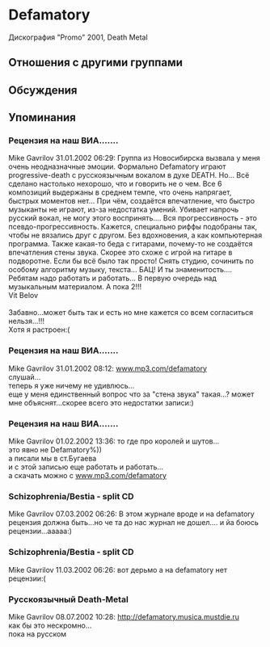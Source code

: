 # Defamatory

Дискография
"Promo" 2001, Death Metal

## Отношения с другими группами


## Обсуждения


## Упоминания

### Рецензия на наш ВИА.......

Mike Gavrilov 31.01.2002 06:29:
Группа из Новосибирска вызвала у меня очень неодназначные эмоции. Формально Defamatory играют progressive-death с русскоязычным вокалом в духе DEATH. Но... Всё сделано настолько нехорошо, что и говорить не о чем. Все 6 композиций выдержаны в среднем темпе, что очень напрягает, быстрых моментов нет... При чём, создаётся впечатление, что быстро музыканты не играют, из-за недостатка умений. Убивает напрочь русский вокал, не могу этого воспринять.... Вся прогрессивность - это псевдо-прогрессивность. Кажется, специально риффы подобраны так, чтобы не вязались друг с другом. Без вдохновения, а как компьютерная программа. Также какая-то беда с гитарами, почему-то не создаётся впечатления стены звука. Скорее это схоже с игрой на гитаре в подворотне. Если бы всё было так просто! Снять студию, сочинить по особому алгоритму музыку, текста... БАЦ! И ты знаменитость.... Ребятам надо работать и работать... В первую очередь над музыкальным материалом. А пока 2!!! <BR>Vit Belov<BR><BR>Забавно...может быть так и есть но мне кажется со всем согласиться нельзя...!!!<BR>Хотя я растроен:(

### Рецензия на наш ВИА.......

Mike Gavrilov 31.01.2002 08:12:
www.mp3.com/defamatory<BR>слушай... <BR>теперь я уже ничему не удивлюсь...<BR>еще у меня единственный вопрос что за "стена звука" такая...? может мне объяснят...скорее всего это недостатки записи:)

### Рецензия на наш ВИА.......

Mike Gavrilov 01.02.2002 13:36:
то где про королей и шутов...<BR>это явно не Defamatory%))<BR>а писали мы в ст.Бугаева<BR>и с этой записью еще работать и работать...<BR>а скачать можно с www.mp3.com/defamatory

### Schizophrenia/Bestia - split CD

Mike Gavrilov 07.03.2002 06:26:
В этом журнале вроде и на defamatory рецензия должна быть...но че та до нас журнал не дошел.... и йа боюсь рецензии...ааааа:)

### Schizophrenia/Bestia - split CD

Mike Gavrilov 11.03.2002 06:26:
вот дерьмо а на defamatory нет рецензии:(

### Русскоязычный Death-Metal

Mike Gavrilov 08.07.2002 10:28:
<A HREF="http://defamatory.musica.mustdie.ru" target="_blank">http://defamatory.musica.mustdie.ru</A><BR>как бы это нескромно...<BR>пока на русском

